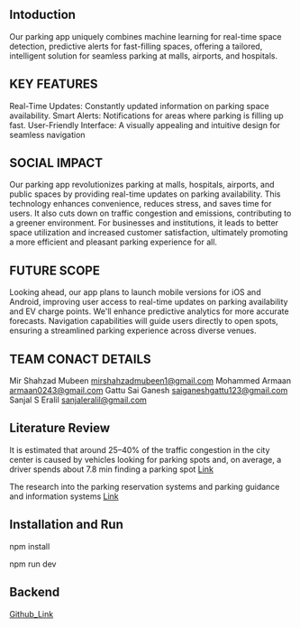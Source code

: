 ## Intoduction

Our parking app uniquely combines machine learning for real-time space detection, predictive alerts for fast-filling spaces, offering a tailored, intelligent solution for seamless parking at malls, airports, and hospitals.

## KEY FEATURES

Real-Time Updates: Constantly updated information on parking space availability.
Smart Alerts: Notifications for areas where parking is filling up fast.
User-Friendly Interface: A visually appealing and intuitive design for seamless navigation

## SOCIAL IMPACT

Our parking app revolutionizes parking at malls, hospitals, airports, and public spaces by providing real-time updates on parking availability. This technology enhances convenience, reduces stress, and saves time for users. It also cuts down on traffic congestion and emissions, contributing to a greener environment. For businesses and institutions, it leads to better space utilization and increased customer satisfaction, ultimately promoting a more efficient and pleasant parking experience for all.

## FUTURE SCOPE

Looking ahead, our app plans to launch mobile versions for iOS and Android, improving user access to real-time updates on parking availability and EV charge points. We'll enhance predictive analytics for more accurate forecasts. Navigation capabilities will guide users directly to open spots, ensuring a streamlined parking experience across diverse venues.

## TEAM CONACT DETAILS

Mir Shahzad Mubeen   mirshahzadmubeen1@gmail.com
Mohammed Armaan      armaan0243@gmail.com
Gattu Sai Ganesh     saiganeshgattu123@gmail.com
Sanjal S Eralil      sanjaleralil@gmail.com

 
 ## Literature Review

It is estimated that around 25–40% of the traffic congestion in the city center is caused by vehicles looking for parking spots and, on average, a driver spends about 7.8 min finding a parking spot
[Link](https://www.mdpi.com/1424-8220/21/9/3148#:~:text=MDVRP%20used%20a%20Time%2DDependent,travel%20time%20for%20all%20drivers.)

The research into the parking reservation systems and parking guidance and information systems
[Link](https://www.mdpi.com/2624-6511/4/2/32)


## Installation and Run

npm install

npm run dev


## Backend 

[Github_Link](https://github.com/cernoalpha/PARK_AI_BACKEND.git)

